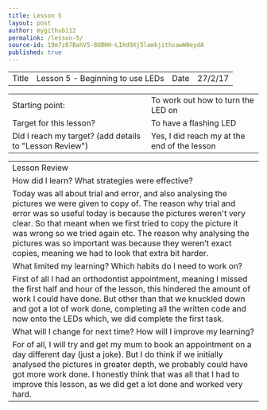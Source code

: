 ```yaml
---
title: Lesson 5
layout: post
author: mygithub112
permalink: /lesson-5/
source-id: 19m7z87BahV5-8UBHH-LIXd9Xj5lamkjithsawW0eydA
published: true
---
```

<table>
  <tr>
    <td>Title</td>
    <td>Lesson 5 - Beginning to use LEDs</td>
    <td>Date</td>
    <td>27/2/17</td>
  </tr>
</table>


<table>
  <tr>
    <td>Starting point:</td>
    <td>To work out how to turn the LED on</td>
  </tr>
  <tr>
    <td>Target for this lesson?</td>
    <td>To have a flashing LED</td>
  </tr>
  <tr>
    <td>Did I reach my target? 
(add details to "Lesson Review")</td>
    <td> Yes, I did reach my at the end of the lesson</td>
  </tr>
</table>


<table>
  <tr>
    <td>Lesson Review</td>
  </tr>
  <tr>
    <td>How did I learn? What strategies were effective? </td>
  </tr>
  <tr>
    <td>Today was all about trial and error, and also analysing the pictures we were given to copy of. The reason why trial and error was so useful today is because the pictures weren't very clear. So that meant when we first tried to copy the picture it was wrong so we tried again etc. The reason why analysing the pictures was so important was because they weren’t exact copies, meaning we had to look that extra bit harder.</td>
  </tr>
  <tr>
    <td>What limited my learning? Which habits do I need to work on? </td>
  </tr>
  <tr>
    <td>First of all I had an orthodontist appointment, meaning I missed the first half and hour of the lesson, this hindered the amount of work I could have done. But other than that we knuckled down and got a lot of work done, completing all the written code and now onto the LEDs which, we did complete the first task.</td>
  </tr>
  <tr>
    <td>What will I change for next time? How will I improve my learning?</td>
  </tr>
  <tr>
    <td>For of all, I will try and get my mum to book an appointment on a day different day (just a joke). But I do think if we initially analysed the pictures in greater depth, we probably could have got more work done. I honestly think that was all that I had to improve this lesson, as we did get a lot done and worked very hard. </td>
  </tr>
</table>


